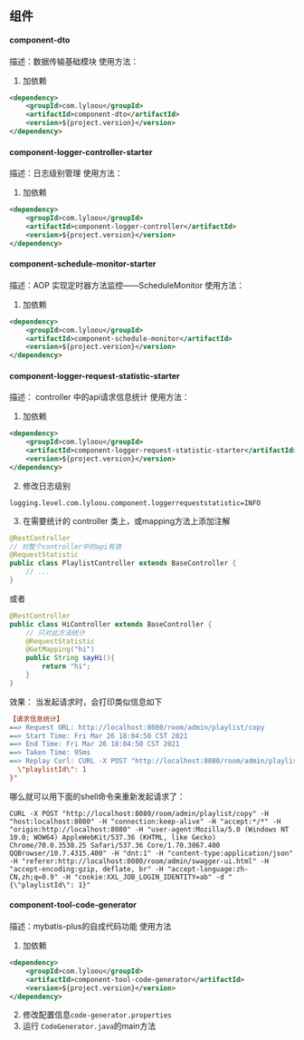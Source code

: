## 组件

#### component-dto

描述：数据传输基础模块
使用方法：
1. 加依赖
```xml
<dependency>
    <groupId>com.lyloou</groupId>
    <artifactId>component-dto</artifactId>
    <version>${project.version}</version>
</dependency>
```
#### component-logger-controller-starter

描述：日志级别管理
使用方法：
1. 加依赖
```xml
<dependency>
    <groupId>com.lyloou</groupId>
    <artifactId>component-logger-controller</artifactId>
    <version>${project.version}</version>
</dependency>
```
#### component-schedule-monitor-starter

描述：AOP 实现定时器方法监控——ScheduleMonitor
使用方法：
1. 加依赖
```xml
<dependency>
    <groupId>com.lyloou</groupId>
    <artifactId>component-schedule-monitor</artifactId>
    <version>${project.version}</version>
</dependency>
```
#### component-logger-request-statistic-starter

描述： controller 中的api请求信息统计
使用方法：
1. 加依赖
```xml
<dependency>
    <groupId>com.lyloou</groupId>
    <artifactId>component-logger-request-statistic-starter</artifactId>
    <version>${project.version}</version>
</dependency>
```

2. 修改日志级别
```properties
logging.level.com.lyloou.component.loggerrequeststatistic=INFO
```
3. 在需要统计的 controller 类上，或mapping方法上添加注解
```java
@RestController
// 对整个controller中的api有效
@RequestStatistic
public class PlaylistController extends BaseController {
    // ...
}
```

或者

```java
@RestController
public class HiController extends BaseController {
    // 只对此方法统计
    @RequestStatistic
    @GetMapping("hi")
    public String sayHi(){
        return "hi";
    }
}
```

效果：
当发起请求时，会打印类似信息如下
```ini
【请求信息统计】
==> Request URL: http://localhost:8080/room/admin/playlist/copy
==> Start Time: Fri Mar 26 18:04:50 CST 2021
==> End Time: Fri Mar 26 18:04:50 CST 2021
==> Taken Time: 95ms
==> Replay Curl: CURL -X POST "http://localhost:8080/room/admin/playlist/copy" -H "host:localhost:8080" -H "connection:keep-alive" -H "accept:*/*" -H "origin:http://localhost:8080" -H "user-agent:Mozilla/5.0 (Windows NT 10.0; WOW64) AppleWebKit/537.36 (KHTML, like Gecko) Chrome/70.0.3538.25 Safari/537.36 Core/1.70.3867.400 QQBrowser/10.7.4315.400" -H "dnt:1" -H "content-type:application/json" -H "referer:http://localhost:8080/room/admin/swagger-ui.html" -H "accept-encoding:gzip, deflate, br" -H "accept-language:zh-CN,zh;q=0.9" -H "cookie:XXL_JOB_LOGIN_IDENTITY=ab" -d "{
  \"playlistId\": 1
}"
```     

哪么就可以用下面的shell命令来重新发起请求了：
```shell script
CURL -X POST "http://localhost:8080/room/admin/playlist/copy" -H "host:localhost:8080" -H "connection:keep-alive" -H "accept:*/*" -H "origin:http://localhost:8080" -H "user-agent:Mozilla/5.0 (Windows NT 10.0; WOW64) AppleWebKit/537.36 (KHTML, like Gecko) Chrome/70.0.3538.25 Safari/537.36 Core/1.70.3867.400 QQBrowser/10.7.4315.400" -H "dnt:1" -H "content-type:application/json" -H "referer:http://localhost:8080/room/admin/swagger-ui.html" -H "accept-encoding:gzip, deflate, br" -H "accept-language:zh-CN,zh;q=0.9" -H "cookie:XXL_JOB_LOGIN_IDENTITY=ab" -d "{\"playlistId\": 1}"
```

#### component-tool-code-generator
描述：mybatis-plus的自成代码功能
使用方法
1. 加依赖
```xml
<dependency>
    <groupId>com.lyloou</groupId>
    <artifactId>component-tool-code-generator</artifactId>
    <version>${project.version}</version>
</dependency>
```
2. 修改配置信息`code-generator.properties`
3. 运行 `CodeGenerator.java`的main方法